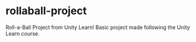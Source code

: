 # rollaball-project
Roll-a-Ball Project from Unity Learn!
Basic project made following the Unity Learn course.
